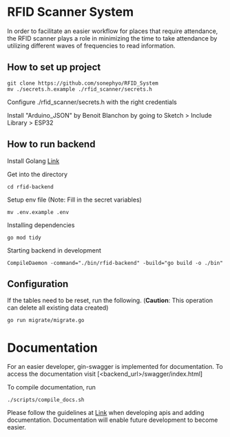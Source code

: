 # RFID Scanner System

In order to facilitate an easier workflow for places that require attendance, the RFID scanner plays a role in minimizing the time to take attendance by utilizing different waves of frequencies to read information.

## How to set up project

```
git clone https://github.com/sonephyo/RFID_System
mv ./secrets.h.example ./rfid_scanner/secrets.h
```

Configure ./rfid_scanner/secrets.h with the right credentials

Install "Arduino_JSON" by Benoit Blanchon by going to Sketch > Include Library > ESP32

## How to run backend

Install Golang [Link](https://go.dev/doc/install)

Get into the directory
```
cd rfid-backend
```

Setup env file (Note: Fill in the secret variables)
```
mv .env.example .env
```

Installing dependencies
```
go mod tidy
```

Starting backend in development
```
CompileDaemon -command="./bin/rfid-backend" -build="go build -o ./bin"
```


## Configuration
If the tables need to be reset, run the following. (**Caution**: This operation can delete all existing data created)
```
go run migrate/migrate.go
```

# Documentation
For an easier developer, gin-swagger is implemented for documentation. To access the documentation visit [<backend_url>/swagger/index.html]

To compile documentation, run 
```
./scripts/compile_docs.sh
```

Please follow the guidelines at [Link](https://github.com/swaggo/gin-swagger) when developing apis and adding documentation. Documentation will enable future development to become easier.
